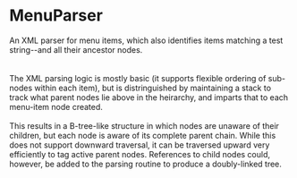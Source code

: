 # MenuParser
An XML parser for menu items, which also identifies items matching a test string--and all their ancestor nodes.  
<br/><br/>
The XML parsing logic is mostly basic (it supports flexible ordering of sub-nodes within each item), but is distringuished by maintaining a stack to track what parent nodes lie above in the heirarchy, and imparts that to each menu-item node created.
<br/><br/>
This results in a B-tree-like structure in which nodes are unaware of their children, but each node is aware of its complete parent chain.  While this does not support downward traversal, it can be traversed upward very efficiently to tag active parent nodes.  References to child nodes could, however, be added to the parsing routine to produce a doubly-linked tree. 
